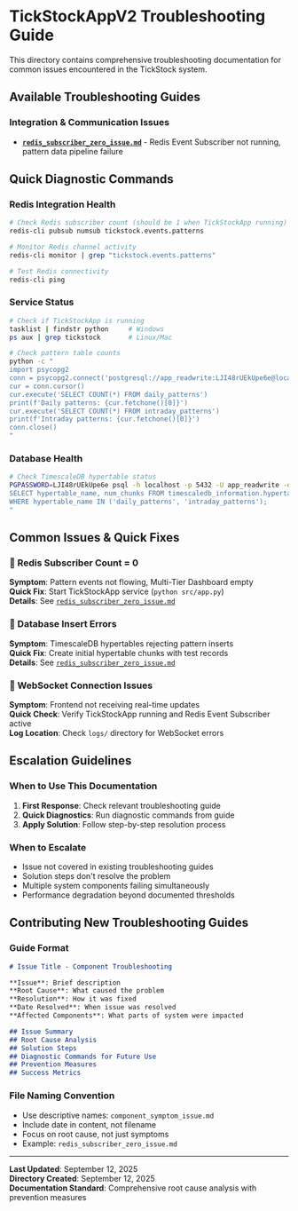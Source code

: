 # TickStockAppV2 Troubleshooting Guide

This directory contains comprehensive troubleshooting documentation for common issues encountered in the TickStock system.

## **Available Troubleshooting Guides**

### **Integration & Communication Issues**
- **[`redis_subscriber_zero_issue.md`](redis_subscriber_zero_issue.md)** - Redis Event Subscriber not running, pattern data pipeline failure

## **Quick Diagnostic Commands**

### **Redis Integration Health**
```bash
# Check Redis subscriber count (should be 1 when TickStockApp running)
redis-cli pubsub numsub tickstock.events.patterns

# Monitor Redis channel activity
redis-cli monitor | grep "tickstock.events.patterns"

# Test Redis connectivity
redis-cli ping
```

### **Service Status**
```bash
# Check if TickStockApp is running
tasklist | findstr python     # Windows
ps aux | grep tickstock       # Linux/Mac

# Check pattern table counts
python -c "
import psycopg2
conn = psycopg2.connect('postgresql://app_readwrite:LJI48rUEkUpe6e@localhost:5432/tickstock')
cur = conn.cursor()
cur.execute('SELECT COUNT(*) FROM daily_patterns')
print(f'Daily patterns: {cur.fetchone()[0]}')
cur.execute('SELECT COUNT(*) FROM intraday_patterns')  
print(f'Intraday patterns: {cur.fetchone()[0]}')
conn.close()
"
```

### **Database Health**
```bash
# Check TimescaleDB hypertable status
PGPASSWORD=LJI48rUEkUpe6e psql -h localhost -p 5432 -U app_readwrite -d tickstock -c "
SELECT hypertable_name, num_chunks FROM timescaledb_information.hypertables 
WHERE hypertable_name IN ('daily_patterns', 'intraday_patterns');
"
```

## **Common Issues & Quick Fixes**

### **🚨 Redis Subscriber Count = 0**
**Symptom**: Pattern events not flowing, Multi-Tier Dashboard empty  
**Quick Fix**: Start TickStockApp service (`python src/app.py`)  
**Details**: See [`redis_subscriber_zero_issue.md`](redis_subscriber_zero_issue.md)

### **🚨 Database Insert Errors**
**Symptom**: TimescaleDB hypertables rejecting pattern inserts  
**Quick Fix**: Create initial hypertable chunks with test records  
**Details**: See [`redis_subscriber_zero_issue.md`](redis_subscriber_zero_issue.md#step-1-fix-database-configuration)

### **🚨 WebSocket Connection Issues**
**Symptom**: Frontend not receiving real-time updates  
**Quick Check**: Verify TickStockApp running and Redis Event Subscriber active  
**Log Location**: Check `logs/` directory for WebSocket errors

## **Escalation Guidelines**

### **When to Use This Documentation**
1. **First Response**: Check relevant troubleshooting guide
2. **Quick Diagnostics**: Run diagnostic commands from guide
3. **Apply Solution**: Follow step-by-step resolution process

### **When to Escalate**
- Issue not covered in existing troubleshooting guides
- Solution steps don't resolve the problem
- Multiple system components failing simultaneously
- Performance degradation beyond documented thresholds

## **Contributing New Troubleshooting Guides**

### **Guide Format**
```markdown
# Issue Title - Component Troubleshooting

**Issue**: Brief description
**Root Cause**: What caused the problem  
**Resolution**: How it was fixed
**Date Resolved**: When issue was resolved
**Affected Components**: What parts of system were impacted

## Issue Summary
## Root Cause Analysis  
## Solution Steps
## Diagnostic Commands for Future Use
## Prevention Measures
## Success Metrics
```

### **File Naming Convention**
- Use descriptive names: `component_symptom_issue.md`
- Include date in content, not filename
- Focus on root cause, not just symptoms
- Example: `redis_subscriber_zero_issue.md`

---

**Last Updated**: September 12, 2025  
**Directory Created**: September 12, 2025  
**Documentation Standard**: Comprehensive root cause analysis with prevention measures